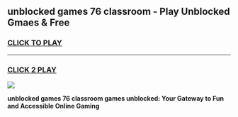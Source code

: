 
## unblocked games 76 classroom - Play Unblocked Gmaes & Free
<h3>
<a href="https://news.freeplayer.one?title=unblocked_games_76_classroom&ref=23F">CLICK TO PLAY</a></h3>
<hr>

<h3>
<a href="https://news.freeplayer.one?title=unblocked_games_76_classroom&ref=23F">CLICK 2 PLAY</a>
  
</h3>

<a href="https://news.freeplayer.one?title=unblocked_games_76_classroom&ref=23F/"><img src="https://clearcache.store/games.png"></a>


**unblocked games 76 classroom games unblocked: Your Gateway to Fun and Accessible Online Gaming**
